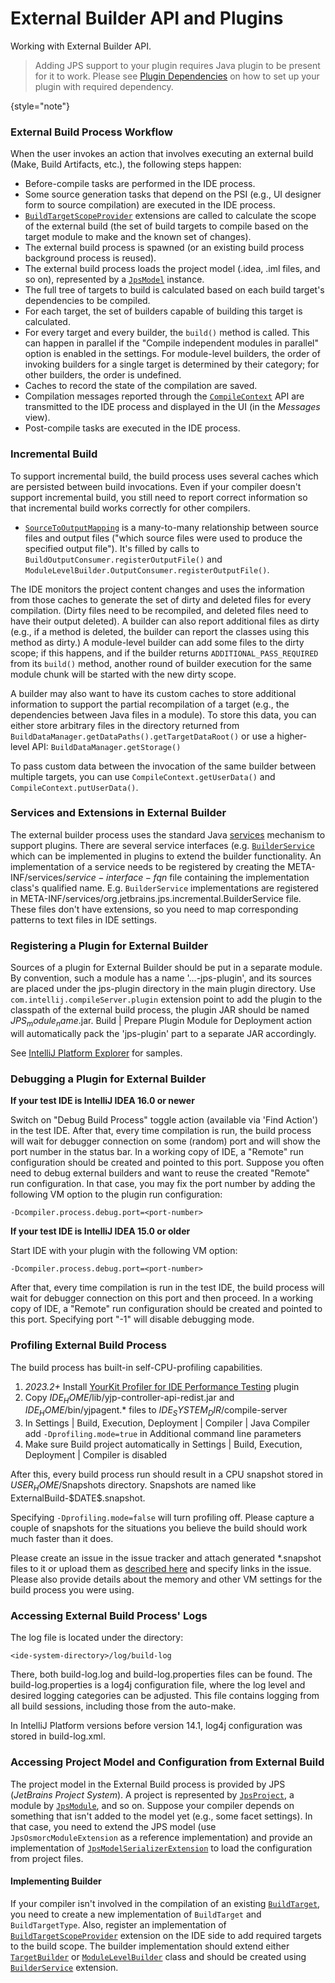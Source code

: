 <!-- Copyright 2000-2023 JetBrains s.r.o. and contributors. Use of this source code is governed by the Apache 2.0 license. -->

# External Builder API and Plugins

<link-summary>Working with External Builder API.</link-summary>

> Adding JPS support to your plugin requires Java plugin to be present for it to work.
> Please see [Plugin Dependencies](plugin_dependencies.md) on how to set up your plugin with required dependency.
>
{style="note"}

### External Build Process Workflow

When the user invokes an action that involves executing an external build (Make, Build Artifacts, etc.), the following steps happen:

* Before-compile tasks are performed in the IDE process.
* Some source generation tasks that depend on the PSI (e.g., UI designer form to source compilation) are executed in the IDE process.
* [`BuildTargetScopeProvider`](%gh-ic%/java/compiler/impl/src/com/intellij/compiler/impl/BuildTargetScopeProvider.java) extensions are called to calculate the scope of the external build (the set of build targets to compile based on the target module to make and the known set of changes).
* The external build process is spawned (or an existing build process background process is reused).
* The external build process loads the project model (<path>.idea</path>, <path>.iml</path> files, and so on), represented by a [`JpsModel`](%gh-ic%/jps/model-api/src/org/jetbrains/jps/model/JpsModel.java) instance.
* The full tree of targets to build is calculated based on each build target's dependencies to be compiled.
* For each target, the set of builders capable of building this target is calculated.
* For every target and every builder, the `build()` method is called.
  This can happen in parallel if the "Compile independent modules in parallel" option is enabled in the settings.
  For module-level builders, the order of invoking builders for a single target is determined by their category; for other builders, the order is undefined.
* Caches to record the state of the compilation are saved.
* Compilation messages reported through the [`CompileContext`](%gh-ic%/jps/jps-builders/src/org/jetbrains/jps/incremental/CompileContext.java) API are transmitted to the IDE process and displayed in the UI (in the *Messages* view).
* Post-compile tasks are executed in the IDE process.

### Incremental Build

To support incremental build, the build process uses several caches which are persisted between build invocations.
Even if your compiler doesn't support incremental build, you still need to report correct information so that incremental build works correctly for other compilers.

* [`SourceToOutputMapping`](%gh-ic%/jps/jps-builders/src/org/jetbrains/jps/builders/storage/SourceToOutputMapping.java) is a many-to-many relationship between source files and output files ("which source files were used to produce the specified output file").
  It's filled by calls to `BuildOutputConsumer.registerOutputFile()` and `ModuleLevelBuilder.OutputConsumer.registerOutputFile()`.

The IDE monitors the project content changes and uses the information from those caches to generate the set of dirty and deleted files for every compilation. (Dirty files need to be recompiled, and deleted files need to have their output deleted).
A builder can also report additional files as dirty (e.g., if a method is deleted, the builder can report the classes using this method as dirty.) A module-level builder can add some files to the dirty scope; if this happens, and if the builder returns `ADDITIONAL_PASS_REQUIRED` from its `build()` method, another round of builder execution for the same module chunk will be started with the new dirty scope.

A builder may also want to have its custom caches to store additional information to support the partial recompilation of a target (e.g., the dependencies between Java files in a module).
To store this data, you can either store arbitrary files in the directory returned from `BuildDataManager.getDataPaths().getTargetDataRoot()` or use a higher-level API: `BuildDataManager.getStorage()`

To pass custom data between the invocation of the same builder between multiple targets, you can use `CompileContext.getUserData()` and `CompileContext.putUserData()`.

### Services and Extensions in External Builder

The external builder process uses the standard Java [services](https://docs.oracle.com/javase/8/docs/api/java/util/ServiceLoader.html) mechanism to support plugins.
There are several service interfaces (e.g. [`BuilderService`](%gh-ic%/jps/jps-builders/src/org/jetbrains/jps/incremental/BuilderService.java) which can be implemented in plugins to extend the builder functionality.
An implementation of a service needs to be registered by creating the <path>META-INF/services/$service-interface-fqn$</path> file containing the implementation class's qualified name.
E.g. `BuilderService` implementations are registered in <path>META-INF/services/org.jetbrains.jps.incremental.BuilderService</path> file.
These files don't have extensions, so you need to map corresponding patterns to text files in IDE settings.

### Registering a Plugin for External Builder

Sources of a plugin for External Builder should be put in a separate module.
By convention, such a module has a name '...-jps-plugin', and its sources are placed under the <path>jps-plugin</path> directory in the main plugin directory.
Use `com.intellij.compileServer.plugin` extension point to add the plugin to the classpath of the external build process, the plugin JAR should be named <path>$JPS_module_name$.jar</path>. <ui-path>Build | Prepare Plugin Module for Deployment</ui-path> action will automatically pack the 'jps-plugin' part to a separate JAR accordingly.

See [IntelliJ Platform Explorer](https://jb.gg/ipe?extensions=com.intellij.compileServer.plugin) for samples.

### Debugging a Plugin for External Builder

**If your test IDE is IntelliJ IDEA 16.0 or newer**

Switch on "Debug Build Process" toggle action (available via 'Find Action') in the test IDE.
After that, every time compilation is run, the build process will wait for debugger connection on some (random) port and will show the port number in the status bar.
In a working copy of IDE, a "Remote" run configuration should be created and pointed to this port.
Suppose you often need to debug external builders and want to reuse the created "Remote" run configuration.
In that case, you may fix the port number by adding the following VM option to the plugin run configuration:

```
-Dcompiler.process.debug.port=<port-number>
```

**If your test IDE is IntelliJ IDEA 15.0 or older**

Start IDE with your plugin with the following VM option:

```
-Dcompiler.process.debug.port=<port-number>
```

After that, every time compilation is run in the test IDE, the build process will wait for debugger connection on this port and then proceed.  In a working copy of IDE, a "Remote" run configuration should be created and pointed to this port.
Specifying port "-1" will disable debugging mode.

### Profiling External Build Process

The build process has built-in self-CPU-profiling capabilities.

<procedure title="Enabling CPU profiling for build process">

1. _2023.2+_ Install [YourKit Profiler for IDE Performance Testing](https://plugins.jetbrains.com/plugin/20892-yourkit-profiler-for-ide-performance-testing) plugin
2. Copy <path>$IDE_HOME$/lib/yjp-controller-api-redist.jar</path> and <path>$IDE_HOME$/bin/yjpagent.*</path> files to <path>$IDE_SYSTEM_DIR$/compile-server</path>
3. In <ui-path>Settings | Build, Execution, Deployment | Compiler | Java Compiler</ui-path> add `-Dprofiling.mode=true` in <control>Additional command line parameters</control>
4. Make sure <control>Build project automatically</control> in <ui-path>Settings | Build, Execution, Deployment | Compiler</ui-path> is disabled

</procedure>

After this, every build process run should result in a CPU snapshot stored in <path>$USER_HOME$/Snapshots</path> directory.
Snapshots are named like <path>ExternalBuild\-\$DATE$.snapshot</path>.

Specifying `-Dprofiling.mode=false` will turn profiling off.
Please capture a couple of snapshots for the situations you believe the build should work much faster than it does.

Please create an issue in the issue tracker and attach generated <path>*.snapshot</path> files to it or upload them as [described here](https://intellij-support.jetbrains.com/hc/en-us/articles/206869619) and specify links in the issue.
Please also provide details about the memory and other VM settings for the build process you were using.

### Accessing External Build Process' Logs

The log file is located under the directory:

```
<ide-system-directory>/log/build-log
```

There, both <path>build-log.log</path> and <path>build-log.properties</path> files can be found.
The <path>build-log.properties</path> is a log4j configuration file, where the log level and desired logging categories can be adjusted.
This file contains logging from all build sessions, including those from the auto-make.

In IntelliJ Platform versions before version 14.1, log4j configuration was stored in <path>build-log.xml</path>.

### Accessing Project Model and Configuration from External Build

The project model in the External Build process is provided by JPS (*JetBrains Project System*).
A project is represented by [`JpsProject`](%gh-ic%/jps/model-api/src/org/jetbrains/jps/model/JpsProject.java), a module by [`JpsModule`](%gh-ic%/jps/model-api/src/org/jetbrains/jps/model/JpsProject.java), and so on.
Suppose your compiler depends on something that isn't added to the model yet (e.g., some facet settings).
In that case, you need to extend the JPS model (use `JpsOsmorcModuleExtension` as a reference implementation) and provide an implementation of [`JpsModelSerializerExtension`](%gh-ic%/jps/model-serialization/src/org/jetbrains/jps/model/serialization/JpsModelSerializerExtension.java) to load the configuration from project files.

#### Implementing Builder

If your compiler isn't involved in the compilation of an existing [`BuildTarget`](%gh-ic%/jps/jps-builders/src/org/jetbrains/jps/builders/BuildTarget.java), you need to create a new implementation of `BuildTarget` and `BuildTargetType`.
Also, register an implementation of [`BuildTargetScopeProvider`](%gh-ic%/java/compiler/impl/src/com/intellij/compiler/impl/BuildTargetScopeProvider.java) extension on the IDE side to add required targets to the build scope.
The builder implementation should extend either [`TargetBuilder`](%gh-ic%/jps/jps-builders/src/org/jetbrains/jps/incremental/TargetBuilder.java) or [`ModuleLevelBuilder`](%gh-ic%/jps/jps-builders/src/org/jetbrains/jps/incremental/ModuleLevelBuilder.java) class and should be created using [`BuilderService`](%gh-ic%/jps/jps-builders/src/org/jetbrains/jps/incremental/BuilderService.java) extension.
